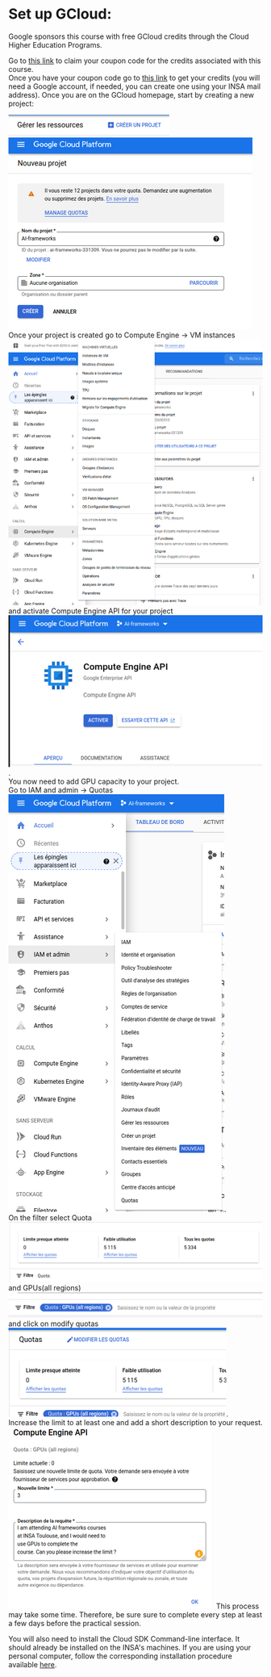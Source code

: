# Set up GCloud: 
Google sponsors this course with free GCloud credits through the Cloud Higher Education Programs.

Go to [this link](https://gcp.secure.force.com/GCPEDU?cid=HGfyYSrJnwOmvOkly5FUWbeGvTTyaYsuzI%2BUJ3owt3WKC%2BSJW%2BoIZzdGozvQAzWe/) to claim your coupon code for the credits associated with this course.  
Once you have your coupon code go to [this link](https://console.cloud.google.com/education?authuser=4) to get your credits (you will need a Google account, if needed, you can create one using your INSA mail address).
Once you are on the GCloud homepage, start by creating a new project:  

![](img/gcloud/gcloud0.png)
![](img/gcloud/gcloud01.png)  
Once your project is created go to Compute Engine -> VM instances
![](img/gcloud/gcloud02.png) and activate Compute Engine API for your project ![](img/gcloud/gcloud03.png).  
You now need to add GPU capacity to your project.  
Go to IAM and admin -> Quotas  
![](img/gcloud/gcloud04.png).  
On the filter select Quota ![](img/gcloud/gcloud05.png) and GPUs(all regions) ![](img/gcloud/gcloud06.png) and click on modify quotas ![](img/gcloud/gcloud07.png).  
Increase the limit to at least one and add a short description to your request.  ![](img/gcloud/gcloud08.png)
This process may take some time. Therefore, be sure sure to complete every step at least a few days before the practical session.

You will also need to install the Cloud SDK Command-line interface.
It should already be installed on the INSA's machines.
If you are using your personal computer, follow the corresponding installation procedure available [here](https://cloud.google.com/sdk/docs/install).

